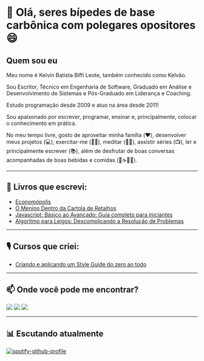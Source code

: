 # 👋 Olá, seres bípedes de base carbônica com polegares opositores 😄
## Quem sou eu

Meu nome é Kelvin Batista Biffi Leote, também conhecido como Kelvão.

Sou Escritor, Técnico em Engenharia de Software, Graduado em Análise e Desenvolvimento de Sistemas e Pós-Graduado em Liderança e Coaching.

Estudo programação desde 2009 e atuo na área desde 2011!

Sou apaixonado por escrever, programar, ensinar e, principalmente, colocar o conhecimento em prática.

No meu tempo livre, gosto de aproveitar minha família (❤️), desenvolver meus projetos (💻), exercitar-me (🏋️‍♂️), meditar (🧘‍♂️), assistir séries (📺), ler e principalmente escrever (📚), além de desfrutar de boas conversas acompanhadas de boas bebidas e comidas (🧀☕🍷🍺).

------

## 📝 Livros que escrevi:

- [Economópolis](https://economopolis.com.br/)
- [O Menino Dentro da Cartola de Retalhos](https://amzn.to/2HR6FfC)
- [Javascript: Básico ao Avançado: Guia completo para iniciantes](https://www.amazon.com.br/dp/B0BS9VQTJW)
- [Algoritmo para Leigos: Descomplicando a Resolução de Problemas](https://www.amazon.com.br/dp/B0DG32258Z)

------

## 🎙️ Cursos que criei:

- [Criando e aplicando um Style Guide do zero ao todo](https://www.udemy.com/course/criando-e-aplicando-um-style-guide-do-zero-ao-todo/)

------

## 📫 Onde você pode me encontrar?

[<img src="https://img.shields.io/badge/-Instagram-d93383?style=flat-square&labelColor=d93383&logo=instagram&logoColor=white">](https://www.instagram.com/kelvinbiffi/)
[<img src="https://img.shields.io/badge/LinkedIn-blue?logo=linkedin">](https://www.linkedin.com/in/kelvinbiffi/)
[<img src="https://img.shields.io/badge/Gmail-red?logo=Gmail&logoColor=white">](mailto:kelvinbiffi.developer@gmail.com)

------

## 📊 Escutando atualmente

[![spotify-github-profile](https://spotify-github-profile.vercel.app/api/view?uid=12159221653&cover_image=true&theme=default)](https://github.com/kittinan/spotify-github-profile)
